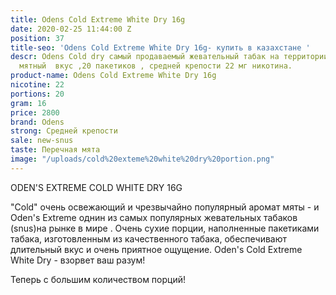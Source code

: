 ```yaml
---
title: Odens Cold Extreme White Dry 16g
date: 2020-02-25 11:44:00 Z
position: 37
title-seo: 'Odens Cold Extreme White Dry 16g- купить в казахстане '
descr: Odens Cold dry самый продаваемый жевательный табак на территории СНГ. Приятный
  мятный  вкус ,20 пакетиков , средней крепости 22 мг никотина.
product-name: Odens Cold Extreme White Dry 16g
nicotine: 22
portions: 20
gram: 16
price: 2800
brand: Odens
strong: Средней крепости
sale: new-snus
taste: Перечная мята
image: "/uploads/cold%20exteme%20white%20dry%20portion.png"
---
```


ODEN'S EXTREME COLD WHITE DRY 16G

"Cold" очень освежающий и чрезвычайно популярный аромат мяты - и Oden's Extreme  однин из самых популярных жевательных табаков (snus)на рынке в мире . Очень сухие порции, наполненные  пакетиками табака, изготовленным из качественного табака, обеспечивают длительный вкус и очень приятное ощущение. Oden's Cold Extreme White Dry - взорвет ваш разум!

Теперь с большим количеством порций!